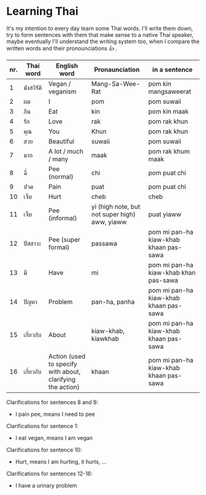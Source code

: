 # Learning Thai

It's my intention to every day learn some Thai words. I'll write them down, try to form sentences with them that make sense to a native Thai speaker, maybe eventually I'll understand the writing system too, when I compare the written words and their pronounciations :+1: .

| nr. | Thai word  | English word                                               | Pronaunciation                                | in a sentence                          |
| --- | ---------- | ---------------------------------------------------------- | --------------------------------------------- | -------------------------------------- |
| 1   | มังสวิรัติ | Vegan / veganism                                           | Mang-Sa-Wee-Rat                               | pom kin mangsaweerat                   |
| 2   | ผม         | I                                                          | pom                                           | pom suwaii                             |
| 3   | กิน        | Eat                                                        | kin                                           | pom kin maak                           |
| 4   | รัก        | Love                                                       | rak                                           | pom rak khun                           |
| 5   | คุณ        | You                                                        | Khun                                          | pom rak khun                           |
| 6   | สวย        | Beautiful                                                  | suwaii                                        | pom suwaii                             |
| 7   | มาก        | A lot / much / many                                        | maak                                          | pom rak khum maak                      |
| 8   | ฉี่        | Pee (normal)                                               | chi                                           | pom puat chi                           |
| 9   | ปวด        | Pain                                                       | puat                                          | pom puat chi                           |
| 10  | เจ็บ       | Hurt                                                       | cheb                                          | cheb                                   |
| 11  | เจ็บ       | Pee (informal)                                             | yi (high note, but not super high) aww, yiaww | puat yiaww                             |
| 12  | ปัสสาวะ    | Pee (super formal)                                         | passawa                                       | pom mi pan-ha kiaw-khab khaan pas-sawa |
| 13  | มี         | Have                                                       | mi                                            | pom mi pan-ha kiaw-khab khan pas-sawa  |
| 14  | ปัญหา      | Problem                                                    | pan-ha, panha                                 | pom mi pan-ha kiaw-khab khaan pas-sawa |
| 15  | เกี่ยวกับ  | About                                                      | kiaw-khab, kiawkhab                           | pom mi pan-ha kiaw-khab khaan pas-sawa |
| 16  | เกี่ยวกับ  | Action (used to specify with about, clarifying the action) | khaan                                         | pom mi pan-ha kiaw-khab khaan pas-sawa |

Clarifications for sentences 8 and 9:

- I pain pee, means I need to pee

Clarifications for sentence 1:

- I eat vegan, means I am vegan

Clarifications for sentence 10:

- Hurt, means I am hurting, it hurts, ...

Clarifications for sentences 12-16:

- I have a urinary problem

